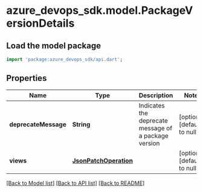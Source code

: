 # azure_devops_sdk.model.PackageVersionDetails

## Load the model package
```dart
import 'package:azure_devops_sdk/api.dart';
```

## Properties
Name | Type | Description | Notes
------------ | ------------- | ------------- | -------------
**deprecateMessage** | **String** | Indicates the deprecate message of a package version | [optional] [default to null]
**views** | [**JsonPatchOperation**](JsonPatchOperation.md) |  | [optional] [default to null]

[[Back to Model list]](../README.md#documentation-for-models) [[Back to API list]](../README.md#documentation-for-api-endpoints) [[Back to README]](../README.md)


